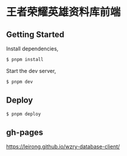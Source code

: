# 王者荣耀英雄资料库前端

## Getting Started

Install dependencies,

```bash
$ pnpm install
```

Start the dev server,

```bash
$ pnpm dev
```

## Deploy

```bash
$ pnpm deploy
```

## gh-pages

https://leirong.github.io/wzry-database-client/
